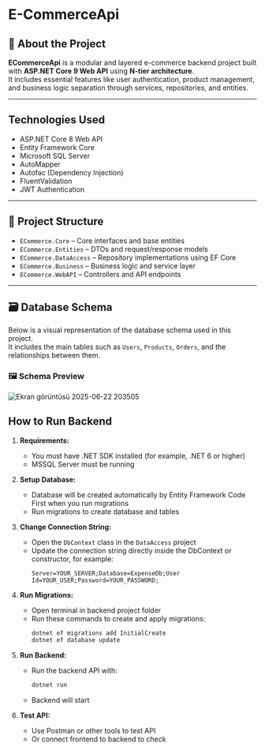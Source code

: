 # E-CommerceApi

## 📌 About the Project

**ECommerceApi** is a modular and layered e-commerce backend project built with **ASP.NET Core 9 Web API** using **N-tier architecture**.  
It includes essential features like user authentication, product management, and business logic separation through services, repositories, and entities.

---

##  Technologies Used

- ASP.NET Core 8 Web API
- Entity Framework Core
- Microsoft SQL Server
- AutoMapper
- Autofac (Dependency Injection)
- FluentValidation
- JWT Authentication


---

## 📁 Project Structure

- `ECommerce.Core` – Core interfaces and base entities
- `ECommerce.Entities` – DTOs and request/response models
- `ECommerce.DataAccess` – Repository implementations using EF Core
- `ECommerce.Business` – Business logic and service layer
- `ECommerce.WebAPI` – Controllers and API endpoints

---

## 🗃️ Database Schema

Below is a visual representation of the database schema used in this project.  
It includes the main tables such as `Users`, `Products`, `Orders`, and the relationships between them.



### 🖼️ Schema Preview

![Ekran görüntüsü 2025-06-22 203505](https://github.com/user-attachments/assets/b2424a1e-b2e3-4030-8fe3-bb01836b990b)


## How to Run Backend

1. **Requirements:**  
   - You must have .NET SDK installed (for example, .NET 6 or higher)  
   - MSSQL Server must be running  

2. **Setup Database:**  
   - Database will be created automatically by Entity Framework Code First when you run migrations  
   - Run migrations to create database and tables  

3. **Change Connection String:**  
   - Open the `DbContext` class in the `DataAccess` project  
   - Update the connection string directly inside the DbContext or constructor, for example:  
     ```
     Server=YOUR_SERVER;Database=ExpenseDb;User Id=YOUR_USER;Password=YOUR_PASSWORD;
     ```

4. **Run Migrations:**  
   - Open terminal in backend project folder  
   - Run these commands to create and apply migrations:  
     ```bash
     dotnet ef migrations add InitialCreate
     dotnet ef database update
     ```

5. **Run Backend:**  
   - Run the backend API with:  
     ```bash
     dotnet run
     ```  
   - Backend will start

6. **Test API:**  
   - Use Postman or other tools to test API  
   - Or connect frontend to backend to check
